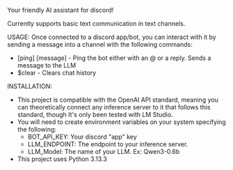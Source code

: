 Your friendly AI assistant for discord!

Currently supports basic text communication in text channels.

USAGE:
Once connected to a discord app/bot, you can interact with it by sending a message into a channel with the following commands:
- [ping] [message] - Ping the bot either with an @ or a reply. Sends a message to the LLM
- $clear - Clears chat history

INSTALLATION:
- This project is compatible with the OpenAI API standard, meaning you can theoretically connect any inference server to it that follows this standard, though It's only been tested with LM Studio.
- You will need to create environment variables on your system specifying the following:
  - BOT_API_KEY: Your discord "app" key
  - LLM_ENDPOINT: The endpoint to your inference server.
  - LLM_Model: The name of your LLM. Ex: Qwen3-0.6b
- This project uses Python 3.13.3
